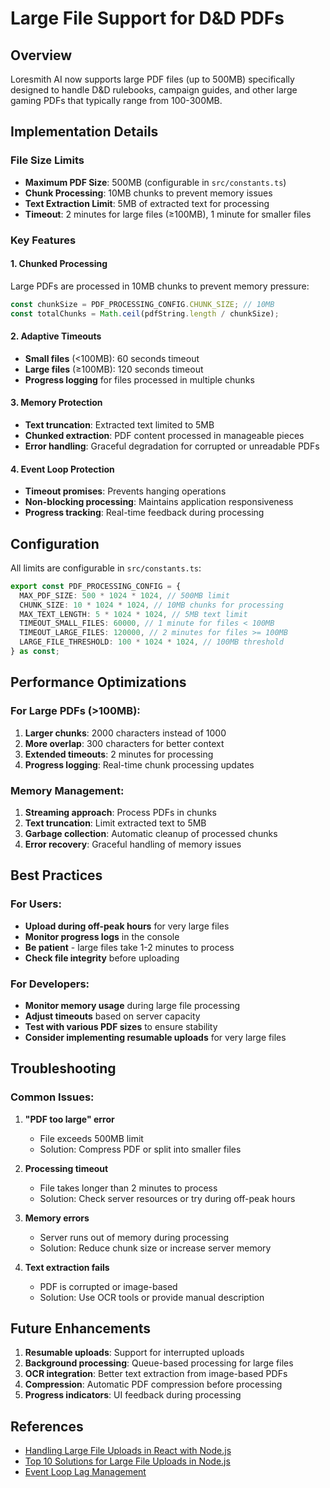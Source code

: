# Large File Support for D&D PDFs

## Overview

Loresmith AI now supports large PDF files (up to 500MB) specifically designed to handle D&D rulebooks, campaign guides, and other large gaming PDFs that typically range from 100-300MB.

## Implementation Details

### File Size Limits

- **Maximum PDF Size**: 500MB (configurable in `src/constants.ts`)
- **Chunk Processing**: 10MB chunks to prevent memory issues
- **Text Extraction Limit**: 5MB of extracted text for processing
- **Timeout**: 2 minutes for large files (≥100MB), 1 minute for smaller files

### Key Features

#### 1. Chunked Processing

Large PDFs are processed in 10MB chunks to prevent memory pressure:

```typescript
const chunkSize = PDF_PROCESSING_CONFIG.CHUNK_SIZE; // 10MB
const totalChunks = Math.ceil(pdfString.length / chunkSize);
```

#### 2. Adaptive Timeouts

- **Small files** (<100MB): 60 seconds timeout
- **Large files** (≥100MB): 120 seconds timeout
- **Progress logging** for files processed in multiple chunks

#### 3. Memory Protection

- **Text truncation**: Extracted text limited to 5MB
- **Chunked extraction**: PDF content processed in manageable pieces
- **Error handling**: Graceful degradation for corrupted or unreadable PDFs

#### 4. Event Loop Protection

- **Timeout promises**: Prevents hanging operations
- **Non-blocking processing**: Maintains application responsiveness
- **Progress tracking**: Real-time feedback during processing

## Configuration

All limits are configurable in `src/constants.ts`:

```typescript
export const PDF_PROCESSING_CONFIG = {
  MAX_PDF_SIZE: 500 * 1024 * 1024, // 500MB limit
  CHUNK_SIZE: 10 * 1024 * 1024, // 10MB chunks for processing
  MAX_TEXT_LENGTH: 5 * 1024 * 1024, // 5MB text limit
  TIMEOUT_SMALL_FILES: 60000, // 1 minute for files < 100MB
  TIMEOUT_LARGE_FILES: 120000, // 2 minutes for files >= 100MB
  LARGE_FILE_THRESHOLD: 100 * 1024 * 1024, // 100MB threshold
} as const;
```

## Performance Optimizations

### For Large PDFs (>100MB):

1. **Larger chunks**: 2000 characters instead of 1000
2. **More overlap**: 300 characters for better context
3. **Extended timeouts**: 2 minutes for processing
4. **Progress logging**: Real-time chunk processing updates

### Memory Management:

1. **Streaming approach**: Process PDFs in chunks
2. **Text truncation**: Limit extracted text to 5MB
3. **Garbage collection**: Automatic cleanup of processed chunks
4. **Error recovery**: Graceful handling of memory issues

## Best Practices

### For Users:

- **Upload during off-peak hours** for very large files
- **Monitor progress logs** in the console
- **Be patient** - large files take 1-2 minutes to process
- **Check file integrity** before uploading

### For Developers:

- **Monitor memory usage** during large file processing
- **Adjust timeouts** based on server capacity
- **Test with various PDF sizes** to ensure stability
- **Consider implementing resumable uploads** for very large files

## Troubleshooting

### Common Issues:

1. **"PDF too large" error**
   - File exceeds 500MB limit
   - Solution: Compress PDF or split into smaller files

2. **Processing timeout**
   - File takes longer than 2 minutes to process
   - Solution: Check server resources or try during off-peak hours

3. **Memory errors**
   - Server runs out of memory during processing
   - Solution: Reduce chunk size or increase server memory

4. **Text extraction fails**
   - PDF is corrupted or image-based
   - Solution: Use OCR tools or provide manual description

## Future Enhancements

1. **Resumable uploads**: Support for interrupted uploads
2. **Background processing**: Queue-based processing for large files
3. **OCR integration**: Better text extraction from image-based PDFs
4. **Compression**: Automatic PDF compression before processing
5. **Progress indicators**: UI feedback during processing

## References

- [Handling Large File Uploads in React with Node.js](https://mvineetsharma.medium.com/handling-large-file-uploads-in-react-with-node-js-ac26cce388b2)
- [Top 10 Solutions for Large File Uploads in Node.js](https://arunangshudas.medium.com/top-10-solutions-for-large-file-uploads-in-node-js-f8cae7871855)
- [Event Loop Lag Management](https://trigger.dev/blog/event-loop-lag)
